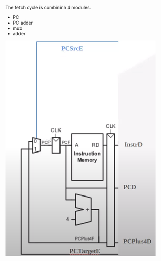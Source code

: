 The fetch cycle is combininh 4 modules.
* PC
* PC adder
* mux
* adder
  
![Fetch cycle](/images/fetch_cycle.png)